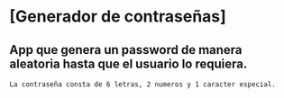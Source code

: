 # [Generador de contraseñas]

## App que genera un password de manera aleatoria hasta que el usuario lo requiera.

`La contraseña consta de 6 letras, 2 numeros y 1 caracter especial.` 
